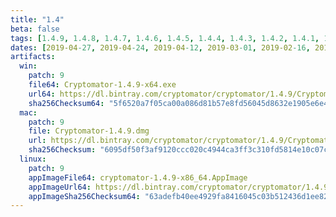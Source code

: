 ```yaml
---
title: "1.4"
beta: false
tags: [1.4.9, 1.4.8, 1.4.7, 1.4.6, 1.4.5, 1.4.4, 1.4.3, 1.4.2, 1.4.1, 1.4.0]
dates: [2019-04-27, 2019-04-24, 2019-04-12, 2019-03-01, 2019-02-16, 2019-02-15, 2019-02-12, 2019-01-17, 2019-01-16, 2018-11-06]
artifacts:
  win:
    patch: 9
    file64: Cryptomator-1.4.9-x64.exe
    url64: https://dl.bintray.com/cryptomator/cryptomator/1.4.9/Cryptomator-1.4.9-x64.exe
    sha256Checksum64: "5f6520a7f05ca00a086d81b57e8fd56045d8632e1905e6e46427fdaaaeedf3fb"
  mac:
    patch: 9
    file: Cryptomator-1.4.9.dmg
    url: https://dl.bintray.com/cryptomator/cryptomator/1.4.9/Cryptomator-1.4.9.dmg
    sha256Checksum: "6095df50f3af9120ccc020c4944ca3ff3c310fd5814e10c07ca5ee728ae4d42d"
  linux:
    patch: 9
    appImageFile64: cryptomator-1.4.9-x86_64.AppImage
    appImageUrl64: https://dl.bintray.com/cryptomator/cryptomator/1.4.9/cryptomator-1.4.9-x86_64.AppImage
    appImageSha256Checksum64: "63adefb40ee4929fa8416045c03b512436d1ee828a0b63fd033d20aea09a9815"
---
```

